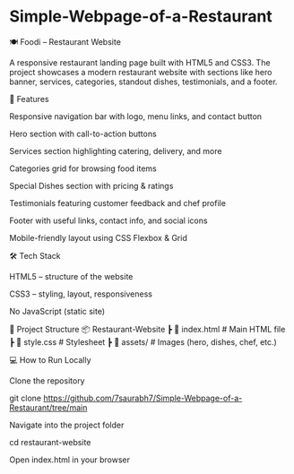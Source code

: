 # Simple-Webpage-of-a-Restaurant

🍽️ Foodi – Restaurant Website

A responsive restaurant landing page built with HTML5 and CSS3.
The project showcases a modern restaurant website with sections like hero banner, services, categories, standout dishes, testimonials, and a footer.

🚀 Features

Responsive navigation bar with logo, menu links, and contact button

Hero section with call-to-action buttons

Services section highlighting catering, delivery, and more

Categories grid for browsing food items

Special Dishes section with pricing & ratings

Testimonials featuring customer feedback and chef profile

Footer with useful links, contact info, and social icons

Mobile-friendly layout using CSS Flexbox & Grid

🛠️ Tech Stack

HTML5 – structure of the website

CSS3 – styling, layout, responsiveness

No JavaScript (static site)

📂 Project Structure
📦 Restaurant-Website
 ┣ 📜 index.html      # Main HTML file
 ┣ 📜 style.css       # Stylesheet
 ┣ 📂 assets/         # Images (hero, dishes, chef, etc.)

💻 How to Run Locally

Clone the repository

git clone https://github.com/7saurabh7/Simple-Webpage-of-a-Restaurant/tree/main


Navigate into the project folder

cd restaurant-website


Open index.html in your browser
